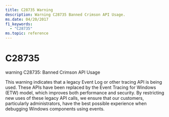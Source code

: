 ```yaml
---
title: C28735 Warning
description: Warning C28735 Banned Crimson API Usage.
ms.date: 04/20/2017
f1_keywords: 
  - "C28735"
ms.topic: reference
---
```


# C28735


warning C28735: Banned Crimson API Usage

This warning indicates that a legacy Event Log or other tracing API is being used. These APIs have been replaced by the Event Tracing for Windows (ETW) model, which improves both performance and security. By restricting new uses of these legacy API calls, we ensure that our customers, particularly administrators, have the best possible experience when debugging Windows components using events.
